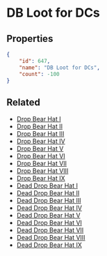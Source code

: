 # DB Loot for DCs

<no description available>

## Properties

```json
{
    "id": 647,
    "name": "DB Loot for DCs",
    "count": -100
}
```

## Related

- [Drop Bear Hat I](../items/19253-drop-bear-hat-i.md)
- [Drop Bear Hat II](../items/19254-drop-bear-hat-ii.md)
- [Drop Bear Hat III](../items/19255-drop-bear-hat-iii.md)
- [Drop Bear Hat IV](../items/19256-drop-bear-hat-iv.md)
- [Drop Bear Hat V](../items/19257-drop-bear-hat-v.md)
- [Drop Bear Hat VI](../items/19258-drop-bear-hat-vi.md)
- [Drop Bear Hat VII](../items/19259-drop-bear-hat-vii.md)
- [Drop Bear Hat VIII](../items/19260-drop-bear-hat-viii.md)
- [Drop Bear Hat IX](../items/19261-drop-bear-hat-ix.md)
- [Dead Drop Bear Hat I](../items/19262-dead-drop-bear-hat-i.md)
- [Dead Drop Bear Hat II](../items/19263-dead-drop-bear-hat-ii.md)
- [Dead Drop Bear Hat III](../items/19264-dead-drop-bear-hat-iii.md)
- [Dead Drop Bear Hat IV](../items/19265-dead-drop-bear-hat-iv.md)
- [Dead Drop Bear Hat V](../items/19266-dead-drop-bear-hat-v.md)
- [Dead Drop Bear Hat VI](../items/19267-dead-drop-bear-hat-vi.md)
- [Dead Drop Bear Hat VII](../items/19268-dead-drop-bear-hat-vii.md)
- [Dead Drop Bear Hat VIII](../items/19269-dead-drop-bear-hat-viii.md)
- [Dead Drop Bear Hat IX](../items/19270-dead-drop-bear-hat-ix.md)

